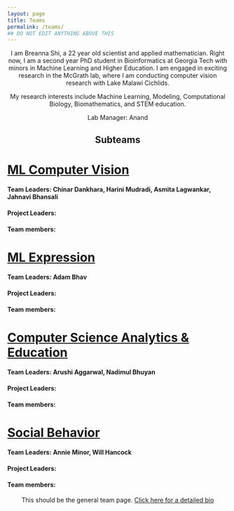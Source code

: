 ```yaml
---
layout: page
title: Teams
permalink: /teams/
## DO NOT EDIT ANYTHING ABOVE THIS
---
```


<head>
  <style>
    p {text-align: center;}
    h2 {text-align: center;}
  </style>
</head>

<!-- <p>picture of Bree here </p> -->

<p>I am Breanna Shi, a 22 year old scientist and applied mathematician. Right now, I am a second year PhD student in Bioinformatics at Georgia Tech with minors in Machine Learning and Higher Education. I am engaged in exciting research in the McGrath lab, where I am conducting computer vision research with Lake Malawi Cichlids.

My research interests include Machine Learning, Modeling, Computational Biology, Biomathematics, and STEM education.</p>

Lab Manager: Anand

<h2> Subteams </h2>
<h1><a href= "/team_bios/bios.md">ML Computer Vision</a></h1>
<h4>Team Leaders: Chinar Dankhara, Harini Mudradi, Asmita Lagwankar, Jahnavi Bhansali </h4>
<h4>Project Leaders:</h4>
<h4>Team members:</h4>
<h1><a href= "/team_bios/bios.md">ML Expression</a></h1>
<h4>Team Leaders: Adam Bhav </h4>
<h4>Project Leaders:</h4>
<h4>Team members:</h4>
<h1><a href= "/team_bios/bios.md">Computer Science Analytics & Education</a></h1>
<h4>Team Leaders: Arushi Aggarwal, Nadimul Bhuyan</h4>
<h4>Project Leaders:</h4>
<h4>Team members:</h4>

<h1><a href= "/team_bios/bios.md">Social Behavior</a></h1>
<h4>Team Leaders: Annie Minor, Will Hancock</h4>
<h4>Project Leaders:</h4>
<h4>Team members:</h4>

This should be the general team page. [Click here for a detailed bio](/team_bios/bios.md)
